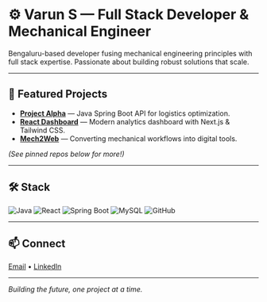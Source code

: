 # ⚙️ Varun S — Full Stack Developer & Mechanical Engineer

Bengaluru-based developer fusing mechanical engineering principles with full stack expertise. Passionate about building robust solutions that scale.

---

## 🚀 Featured Projects

- [**Project Alpha**](https://github.com/yourusername/project-alpha) — Java Spring Boot API for logistics optimization.
- [**React Dashboard**](https://github.com/yourusername/react-dashboard) — Modern analytics dashboard with Next.js & Tailwind CSS.
- [**Mech2Web**](https://github.com/yourusername/mech2web) — Converting mechanical workflows into digital tools.

*(See pinned repos below for more!)*

---

## 🛠️ Stack

![Java](https://img.shields.io/badge/Java-ED8B00?style=flat&logo=openjdk)
![React](https://img.shields.io/badge/React-20232A?style=flat&logo=react)
![Spring Boot](https://img.shields.io/badge/Spring_Boot-6DB33F?style=flat&logo=spring-boot)
![MySQL](https://img.shields.io/badge/MySQL-4479A1?style=flat&logo=mysql)
![GitHub](https://img.shields.io/badge/GitHub-181717?style=flat&logo=github)
<!-- Add or remove as fits your stack -->

---

## 📫 Connect

[Email](mailto:varunvijay0402@gmail.com) • [LinkedIn](https://linkedin.com/in/varun-s0402/)

---

*Building the future, one project at a time.*
